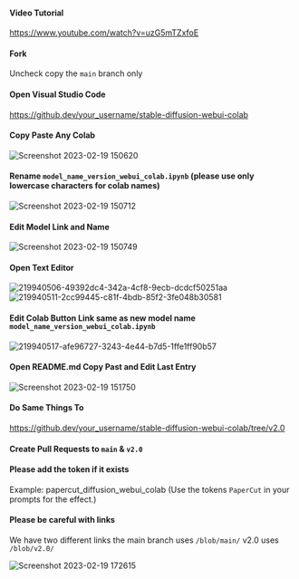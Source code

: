 #### Video Tutorial
https://www.youtube.com/watch?v=uzG5mTZxfoE

#### Fork
Uncheck copy the `main` branch only

#### Open Visual Studio Code
https://github.dev/your_username/stable-diffusion-webui-colab

#### Copy Paste Any Colab
![Screenshot 2023-02-19 150620](https://user-images.githubusercontent.com/54370274/219947132-20c537c5-06f7-42fd-8c0d-b2d143c3b594.png)

#### Rename `model_name_version_webui_colab.ipynb` (please use only lowercase characters for colab names)
![Screenshot 2023-02-19 150712](https://user-images.githubusercontent.com/54370274/219947148-9d9528e2-d5e2-4eb8-be44-21c2cebac52a.png)

#### Edit Model Link and Name
![Screenshot 2023-02-19 150749](https://user-images.githubusercontent.com/54370274/219947149-811e0aa5-7b38-4dc1-82d8-99432ff2ad54.png)

#### Open Text Editor
![219940506-49392dc4-342a-4cf8-9ecb-dcdcf50251aa](https://user-images.githubusercontent.com/54370274/219946820-be5e579f-d5b3-4bad-ac5e-e6c9dfafe3da.png)
![219940511-2cc99445-c81f-4bdb-85f2-3fe048b30581](https://user-images.githubusercontent.com/54370274/219946825-0dc7878a-18e6-4804-aa99-4b25266e21b7.png)

#### Edit Colab Button Link same as new model name `model_name_version_webui_colab.ipynb`
![219940517-afe96727-3243-4e44-b7d5-1ffe1ff90b57](https://user-images.githubusercontent.com/54370274/219946831-788b7615-0681-4ec8-bcab-42cb444391bf.png)

#### Open README.md Copy Past and Edit Last Entry
![Screenshot 2023-02-19 151750](https://user-images.githubusercontent.com/54370274/219947511-f9143f34-6b89-4bce-a885-4fbfab524054.png)

#### Do Same Things To 
https://github.dev/your_username/stable-diffusion-webui-colab/tree/v2.0

#### Create Pull Requests to `main` & `v2.0`

#### Please add the token if it exists
Example: papercut_diffusion_webui_colab (Use the tokens `PaperCut` in your prompts for the effect.)

#### Please be careful with links
We have two different links the main branch uses `/blob/main/` v2.0 uses `/blob/v2.0/`

![Screenshot 2023-02-19 172615](https://user-images.githubusercontent.com/54370274/219954475-acc937ac-8df4-4461-b25c-1a65e03dafc9.png)
